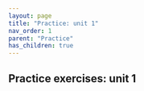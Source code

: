 ```yaml
---
layout: page
title: "Practice: unit 1"
nav_order: 1
parent: "Practice"
has_children: true
---
```



## Practice exercises: unit 1
